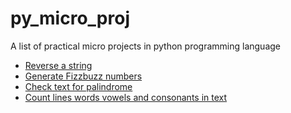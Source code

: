 # py_micro_proj

A list of practical micro projects in python programming language

- [Reverse a string](https://github.com/mepkn/py_micro_prj/blob/main/reverse_string.py)
- [Generate Fizzbuzz numbers](https://github.com/mepkn/py_micro_prj/blob/main/fizzbuzz.py)
- [Check text for palindrome](https://github.com/mepkn/py_micro_prj/blob/main/is_palindrome.py)
- [Count lines words vowels and consonants in text](https://github.com/mepkn/py_micro_prj/blob/main/str_count.py)
